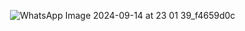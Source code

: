 <img> ![WhatsApp Image 2024-09-14 at 23 01 39_f4659d0c](https://github.com/user-attachments/assets/35b9fb77-ed52-42e4-8d96-3289b00c94d7)
